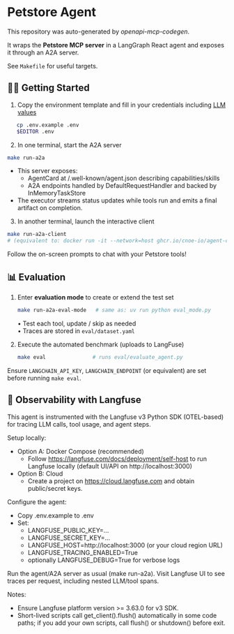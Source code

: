 # Petstore Agent

This repository was auto-generated by *openapi-mcp-codegen*.

It wraps the **Petstore MCP server** in a LangGraph
React agent and exposes it through an A2A server.


See `Makefile` for useful targets.

## 🏃‍♂️ Getting Started

1.  Copy the environment template and fill in your credentials including [LLM values](https://cnoe-io.github.io/ai-platform-engineering/getting-started/docker-compose/configure-llms)
```bash
   cp .env.example .env
   $EDITOR .env
   ```


2.  In one terminal, start the A2A server  
   ```bash
   make run-a2a
   ```


   - This server exposes:
     - AgentCard at /.well-known/agent.json describing capabilities/skills
     - A2A endpoints handled by DefaultRequestHandler and backed by InMemoryTaskStore
   - The executor streams status updates while tools run and emits a final artifact on completion.



3.  In another terminal, launch the interactive client  
   ```bash
   make run-a2a-client
   # (equivalent to: docker run -it --network=host ghcr.io/cnoe-io/agent-chat-cli:stable)
   ```


Follow the on-screen prompts to chat with your Petstore tools!


## 📊 Evaluation

1.  Enter **evaluation mode** to create or extend the test set  

    ```bash
    make run-a2a-eval-mode   # same as: uv run python eval_mode.py
    ```

    • Test each tool, update / skip as needed  
    • Traces are stored in `eval/dataset.yaml`

2.  Execute the automated benchmark (uploads to LangFuse)
    ```bash
    make eval               # runs eval/evaluate_agent.py
    ```

Ensure `LANGCHAIN_API_KEY`, `LANGCHAIN_ENDPOINT` (or equivalent) are set before running `make eval`.


## 🔎 Observability with Langfuse

This agent is instrumented with the Langfuse v3 Python SDK (OTEL-based) for tracing LLM calls, tool usage, and agent steps.

Setup locally:

- Option A: Docker Compose (recommended)
  - Follow https://langfuse.com/docs/deployment/self-host to run Langfuse locally (default UI/API on http://localhost:3000)
- Option B: Cloud
  - Create a project on https://cloud.langfuse.com and obtain public/secret keys.

Configure the agent:

- Copy .env.example to .env
- Set:
  - LANGFUSE_PUBLIC_KEY=...
  - LANGFUSE_SECRET_KEY=...
  - LANGFUSE_HOST=http://localhost:3000  (or your cloud region URL)
  - LANGFUSE_TRACING_ENABLED=True
  - optionally LANGFUSE_DEBUG=True for verbose logs

Run the agent/A2A server as usual (make run-a2a). Visit Langfuse UI to see traces per request, including nested LLM/tool spans.

Notes:
- Ensure Langfuse platform version >= 3.63.0 for v3 SDK.
- Short-lived scripts call get_client().flush() automatically in some code paths; if you add your own scripts, call flush() or shutdown() before exit.